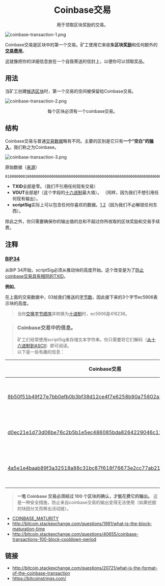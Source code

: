 # <center>Coinbase交易</center>
<center>用于领取区块奖励的交易。</center>

![coinbase-transaction-1.png](img/Coinbase%20Transaction-1-svg.png)

Coinbase交易是区块中的第一个交易。矿工使用它来收集**区块奖励**和任何额外的[**交易费用**](../Fees/Fees.md)。

这就像把你的详细信息放在一个自我寄送的信封上，以便你可以领取奖品。

## 用法
当矿工创建[候选区块](../../Node/Candidate%20Block/Candidate%20Block.md)时，第一个交易的空间被保留给Coinbase交易。

![coinbase-transaction-2.png](img/Coinbase%20Transaction-2-svg.png)

<center>每个区块必须有一个coinbase交易。</center>

## 结构
Coinbase交易与普通[交易数据](../Transaction%20Data/Transaction%20Data.md)略有不同。主要的区别是它只有**一个“空白”的[输入](../Transaction%20Data/Input/input.md)**，我们称之为Coinbase。

![coinbase-transaction-3.png](img/Coinbase%20Transaction-3-svg.png)

原始数据（[来源](https://learnmeabitcoin.com/explorer/transaction/d0ec21e1d73d06be76c2b5b1e5ec486085bda8264229046c11b95f66f2eded83)）
```
01000000010000000000000000000000000000000000000000000000000000000000000000ffffffff4503ec59062f48616f4254432f53756e204368756e2059753a205a6875616e67205975616e2c2077696c6c20796f75206d61727279206d653f2f06fcc9cacc19c5f278560300ffffffff01529c6d98000000001976a914bfd3ebb5485b49a6cf1657824623ead693b5a45888ac00000000
```
* **TXID**全部是零。（我们不引用任何现有交易）
* **VOUT**全部是f（这个字段的[十六进制](../../Other/Hexadecimal/hexadecimal.md)最大值）。 （同样，因为我们不想引用任何现有输出）。
* **scriptSig**实际上可以包含任何你喜欢的数据。[1](#bip34),[2](#coinbase交易中的信息)（因为我们不必解锁任何东西）。
  
除此之外，你只需要确保你的输出值的总和不超过你所收取的区块奖励和交易手续费。

## 注释
### [BIP34](https://github.com/bitcoin/bips/blob/master/bip-0034.mediawiki)
从BIP 34开始，scriptSig必须从推动块的高度开始。这个改变是为了[防止coinbase交易具有相同的TXID](../TXID/TXID.md)。

**例如**。

在上面的交易数据中，03给我们推送的[字节数](https://en.bitcoin.it/wiki/Script#Constants)，因此接下来的3个字节ec5906表示块的高度。

>当你[交换字节顺序](https://learnmeabitcoin.com/tools/swapendian)并转换为[十进制](https://learnmeabitcoin.com/tools/hexdec)时，ec5906是416236。

>### **Coinbase交易中的信息。**
>矿工们经常使用scriptSig来存储文本字符串。你只需要将它们解码（[从十六进制到ASCII](https://learnmeabitcoin.com/tools/hex2ascii)）即可阅读。  
以下是一些有趣的信息：

|Coinbase交易|scriptSig（解码后）|注释|
|---|---|---|
|[8b50f51b49f27e7bb0efb0b3bf38d12ce4f7e6258b90a75802a394cb585c879d](https://learnmeabitcoin.com/explorer/transaction/8b50f51b49f27e7bb0efb0b3bf38d12ce4f7e6258b90a75802a394cb585c879d)|BitFury/BIP100/|矿工通常会包括他们所在的矿池的名称。|
|[d0ec21e1d73d06be76c2b5b1e5ec486085bda8264229046c11b95f66f2eded83](https://learnmeabitcoin.com/explorer/transaction/d0ec21e1d73d06be76c2b5b1e5ec486085bda8264229046c11b95f66f2eded83)|/HaoBTC/Sun Chun Yu: Zhuang Yuan, will you marry me?/|你可以把任何文本字符串放进去。|
|[4a5e1e4baab89f3a32518a88c31bc87f618f76673e2cc77ab2127b7afdeda33b](https://learnmeabitcoin.com/explorer/transaction/4a5e1e4baab89f3a32518a88c31bc87f618f76673e2cc77ab2127b7afdeda33b)|The Times 03/Jan/2009 Chancellor on brink of second bailout for banks|这是由中本聪挖掘的第一个Coinbase交易。|

>**一笔 Coinbase 交易必须经过 100 个区块的确认，才能花费它的输出。**
这是一种安全措施，防止来自coinbase交易的输出变得无法使用（如果挖掘的块因分叉而移出活动链）。
* [COINBASE_MATURITY](https://github.com/bitcoin/bitcoin/search?q=COINBASE_MATURITY)
* http://bitcoin.stackexchange.com/questions/1991/what-is-the-block-maturation-time
* http://bitcoin.stackexchange.com/questions/40655/coinbase-transactions-100-block-cooldown-period

## 链接
* http://bitcoin.stackexchange.com/questions/20721/what-is-the-format-of-the-coinbase-transaction
* https://bitcoinstrings.com/